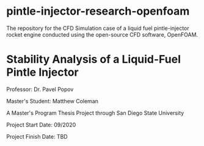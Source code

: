 # pintle-injector-research-openfoam

The repository for the CFD Simulation case of a liquid fuel pintle-injector rocket engine conducted using the open-source CFD software, OpenFOAM.

# Stability Analysis of a Liquid-Fuel Pintle Injector
Professor: Dr. Pavel Popov

Master's Student: Matthew Coleman

A Master's Program Thesis Project through San Diego State University

Project Start Date: 09/2020

Project Finish Date: TBD
